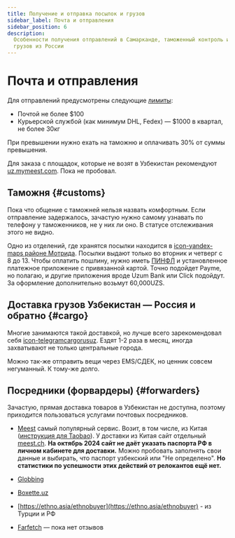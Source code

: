 ```yaml
---
title: Получение и отправка посылок и грузов
sidebar_label: Почта и отправления
sidebar_position: 6
description:
  Особенности получения отправлений в Самарканде, таможенный контроль и отправка
  грузов из России
---
```


# Почта и отправления

Для отправлений предусмотрены следующие
[лимиты](https://customs.uz/ru/lists/view/207):

- Почтой не более $100
- Курьерской службой (как минимум DHL, Fedex) — $1000 в квартал, не более 30кг

При превышении нужно ехать на таможню и оплачивать 30% от суммы превышения.

Для заказа с площадок, которые не возят в Узбекистан рекомендуют
[uz.mymeest.com](https://uz.mymeest.com/). Пока не пробовал.

## Таможня {#customs}

Пока что общение с таможней нельзя назвать комфортным. Если отправление
задержалось, зачастую нужно самому узнавать по телефону у таможенников, не у них
ли оно. В статусе отслеживания этого не видно.

Одно из отделений, где хранятся посылки находится в
[icon-yandex-maps районе Мотрида](https://yandex.uz/maps/org/52808688451/).
Посылки выдают только во вторник и четверг с 8 до 13. Чтобы оплатить пошлину,
нужно иметь [ПИНФЛ](government.md#получение-пинфл) и установленное платежное
приложение с привязанной картой. Точно подойдет Payme, но полагаю, и другие
приложения вроде Uzum Bank или Click подойдут. За оформление дополнительно
возьмут 60,000UZS.

## Доставка грузов Узбекистан — Россия и обратно {#cargo}

Многие занимаются такой доставкой, но лучше всего зарекомендовал себя
[icon-telegram&#8288;cargorusuz](https://t.me/cargorusuz). Ездят 1-2 раза в
месяц, иногда захватывают не только центральные города.

Можно так-же отправить вещи через EMS/СДЕК, но ценник совсем негуманный. К
тому-же долго.

## Посредники (форвардеры) {#forwarders}

Зачастую, прямая доставка товаров в Узбекистан не доступна, поэтому приходится
пользоваться услугами почтовых посредников.

- [Meest]([url](https://cab.meest.shopping/)) самый популярный сервис. Возит, в том числе, из Китая
  ([инструкция для Taobao](https://meest.cn/ru/kak-pokupat-na-taobao/)). У доставки из Китая сайт отдельный [meest.ch]([url](https://cab.meest.cn/)).
  **На октябрь 2024 сайт не даёт указать паспорта РФ в личном кабинете для доставки.** Можно пробовать заполнять свои данные    и выбирать, что паспорт узбекский или "Не определено". **Но статистики по успешности этих действий от релокантов ещё нет.**

- [Globbing](https://uz.globbing.com/ru)

- [Boxette.uz](https://boxette.uz/)

- [https://ethno.asia/ethnobuyer](https://ethno.asia/ethnobuyer) - из Турции и
  РФ

- [Farfetch](https://www.farfetch.com/uz/) — пока нет отзывов
